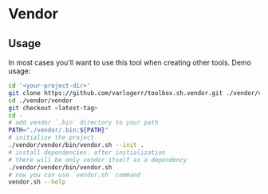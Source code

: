 # Vendor

## Usage

In most cases you'll want to use this tool when creating other tools. Demo usage:

```sh
cd '<your-project-dir>'
git clone https://github.com/varlogerr/toolbox.sh.vendor.git ./vendor/vendor
cd ./vendor/vendor
git checkout <latest-tag>
cd -
# add vendor `.bin` directory to your path
PATH="./vendor/.bin:${PATH}"
# initialize the project
./vendor/vendor/bin/vendor.sh --init .
# install dependencies. after initialization
# there will be only vendor itself as a dependency
./vendor/vendor/bin/vendor.sh
# now you can use `vendor.sh` command
vendor.sh --help
```
